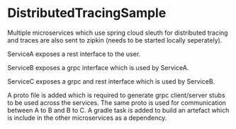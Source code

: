 # DistributedTracingSample
Multiple microservices which use spring cloud sleuth for distributed tracing and traces are also sent to zipkin (needs to be started locally seperately).

ServiceA exposes a rest interface to the user.

ServiceB exposes a grpc interface which is used by ServiceA.

ServiceC exposes a grpc and rest interface which is used by ServiceB.

A proto file is added which is required to generate grpc client/server stubs to be used across the services. The same proto is used for communication between A to B and B to C. A gradle task is added to build an artefact which is include in the other microservices as a dependency.

